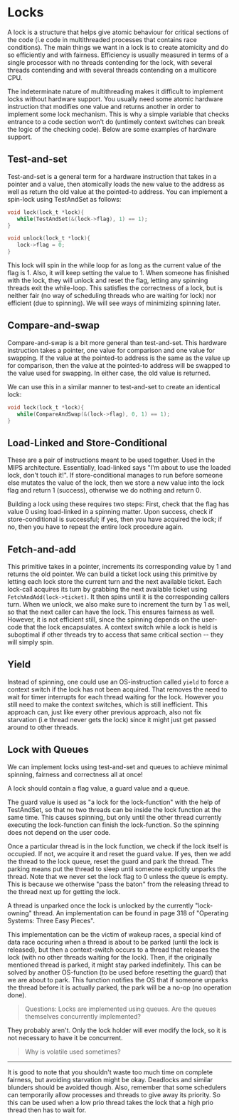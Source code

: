 # Locks
A lock is a structure that helps give atomic behaviour for critical sections of the code (i.e code in multithreaded processes that 
contains race conditions). The main things we want in a lock is to create atomicity and do so efficiently and with fairness. Efficiency 
is usually measured in terms of a single processor with no threads contending for the lock, with several threads contending and with several 
threads contending on a multicore CPU.

The indeterminate nature of multithreading makes it difficult to implement locks without hardware support. You usually need some atomic 
hardware instruction that modifies one value and returns another in order to implement some lock mechanism. This is why a simple variable 
that checks entrance to a code section won't do (untimely context switches can break the logic of the checking code). Below are some 
examples of hardware support.

## Test-and-set
Test-and-set is a general term for a hardware instruction that takes in a pointer and a value, then atomically loads the new value 
to the address as well as return the old value at the pointed-to address. You can implement a spin-lock using TestAndSet as follows:

```C
void lock(lock_t *lock){
   while(TestAndSet(&(lock->flag), 1) == 1);
}

void unlock(lock_t *lock){
   lock->flag = 0;
}
```

This lock will spin in the while loop for as long as the current value of the flag is 1. Also, it will keep setting the value to 1. When 
someone has finished with the lock, they will unlock and reset the flag, letting any spinning threads exit the while-loop. This satisfies 
the correctness of a lock, but is neither fair (no way of scheduling threads who are waiting for lock) nor efficient (due to spinning). 
We will see ways of minimizing spinning later.

## Compare-and-swap
Compare-and-swap is a bit more general than test-and-set. This hardware instruction takes a pointer, one value for comparison and one value
for swapping. If the value at the pointed-to address is the same as the value up for comparison, then the value at the pointed-to address 
will be swapped to the value used for swapping. In either case, the old value is returned.

We can use this in a similar manner to test-and-set to create an identical lock:

```C
void lock(lock_t *lock){
   while(CompareAndSwap(&(lock->flag), 0, 1) == 1);
}
```

## Load-Linked and Store-Conditional
These are a pair of instructions meant to be used together. Used in the MIPS architecture. Essentially, load-linked says "I'm 
about to use the loaded lock, don't touch it!". If store-conditional manages to run before someone else mutates the value of the 
lock, then we store a new value into the lock flag and return 1 (success), otherwise we do nothing and return 0.

Building a lock using these requires two steps: First, check that the flag has value 0 using load-linked in a spinning matter. Upon 
success, check if store-conditional is successful; if yes, then you have acquired the lock; if no, then you have to repeat the entire 
lock procedure again.

## Fetch-and-add
This primitive takes in a pointer, increments its corresponding value by 1 and returns the old pointer. We can build a ticket 
lock using this primitive by letting each lock store the current turn and the next available ticket. Each lock-call acquires its 
turn by grabbing the next available ticket using `FetchAndAdd(lock->ticket)`. It then spins until it is the corresponding callers turn. When we unlock, we also make sure to increment the turn by 1 as well, so that the next caller can have the lock. This ensures fairness 
as well. However, it is not efficient still, since the spinning depends on the user-code that the lock encapsulates. A context switch 
while a lock is held is suboptimal if other threads try to access that same critical section -- they will simply spin.

## Yield
Instead of spinning, one could use an OS-instruction called `yield` to force a context switch if the lock has not been acquired. That 
removes the need to wait for timer interrupts for each thread waiting for the lock. However you still need to make the context switches, 
which is still inefficient. This approach can, just like every other previous approach, also not fix starvation (i.e thread never gets 
the lock) since it might just get passed around to other threads.

## Lock with Queues
We can implement locks using test-and-set and queues to achieve minimal spinning, fairness and correctness all at once! 

A lock should contain a flag value, a guard value and a queue. 

The guard value is used as "a lock for the lock-function" with the help of TestAndSet, so that no two threads can be inside the lock function at the same time. This causes spinning, but only until the other thread currently executing the lock-function can finish the lock-function. So the spinning does not depend on the user code. 

Once a particular thread is in the lock function, we check if the lock itself is occupied. If not, we acquire it and reset the guard value. If yes, then we add the thread to the lock queue, reset the guard and park the thread. The parking means put the thread to sleep until someone explicitly unparks the thread. Note that we never set the lock flag to 0 unless the queue is 
empty. This is because we otherwise "pass the baton" from the releasing thread to the thread next up for getting the lock.

A thread is unparked once the lock is unlocked by the currently "lock-owning" thread. An implementation can be found in page 318 of "Operating Systems: Three Easy Pieces".

This implementation can be the victim of wakeup races, a special kind of data race occuring when a thread is about to be parked (until the lock is released), but then a context-switch occurs to a thread that releases the lock (with no other threads waiting for the lock). Then, if the originally mentioned thread is parked, it might stay parked indefinitely. This can be solved by another OS-function (to be used before resetting the guard) that we are about to park. This function notifies 
the OS that if someone unparks the thread before it is actually parked, the park will be a no-op (no operation done).

> Questions:
> Locks are implemented using queues. Are the queues themselves concurrently implemented?

They probably aren't. Only the lock holder will ever modify the lock, so it is not necessary to have it be concurrent.

> Why is volatile used sometimes?



---

It is good to note that you shouldn't waste too much time on complete fairness, but avoiding starvation might be okay. Deadlocks and similar blunders should be avoided though. Also, remember that some schedulers can temporarily allow processes and threads to give away its priority. So this can be used when a low prio thread takes the lock that a high prio thread then 
has to wait for.
